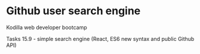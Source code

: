 # Github user search engine

Kodilla web developer bootcamp

Tasks 15.9 - simple search engine (React, ES6 new syntax and public Github API)